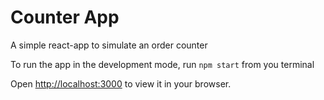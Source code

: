 # Counter App

A simple react-app to simulate an order counter

To run the app in the development mode, run `npm start` from you terminal

Open [http://localhost:3000](http://localhost:3000) to view it in your browser.
